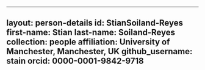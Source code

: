 ---
layout: person-details
id: StianSoiland-Reyes
first-name: Stian
last-name: Soiland-Reyes
collection: people
affiliation: University of Manchester, Manchester, UK
github_username: stain
orcid: 0000-0001-9842-9718
--
